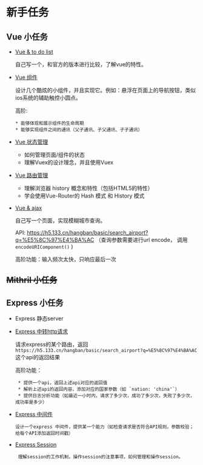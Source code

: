 # 新手任务

## Vue 小任务

* [Vue & to do list](./src/pages/vue-todo-list/index.vue)

  自己写一个，和官方的版本进行比较，了解vue的特性。

* [Vue 组件](./src/components)

  设计几个酷炫的小组件，并且实现它。例如：悬浮在页面上的导航按钮，类似ios系统的辅助触控小圆点。

  高阶:

      * 能够体现和展示组件的生命周期
      * 能够实现组件之间的通讯（父子通讯、子父通讯、子子通讯）

* [Vue 状态管理](./src/pages/vue-component/index.vue)

    * 如何管理页面/组件的状态
    * 理解Vuex的设计理念，并且使用Vuex

* [Vue 路由管理](./src/router/index.js)

    * 理解浏览器 history 概念和特性（包括HTML5的特性）
    * 学会使用Vue-Router的 Hash 模式 和 History 模式

* [Vue & ajax](./src/pages/vue-query/index.vue)

  自己写一个页面，实现模糊城市查询。

  API: https://h5.133.cn/hangban/basic/search_airport?q=%E5%8C%97%E4%BA%AC  （查询参数需要进行url encode，
  调用`encodeURIComponent()` )

  高阶功能：输入频次太快，只响应最后一次

## <s>Mithril 小任务</s>

## Express 小任务

* Express 静态server

* [Express 中转http请求](./src/pages/express-query/index.vue)

  请求express的某个路由，返回 `https://h5.133.cn/hangban/basic/search_airport?q=%E5%8C%97%E4%BA%AC` 这个api的返回结果

  高阶功能：

       * 提供一个api，返回上述api对应的返回值
       * 解析上述api的返回内容，添加对应的国家参数（如 `nation: 'china'`）
       * 提供日志分析功能（如最近一小时内，请求了多少次，成功了多少次，失败了多少次，成功率是多少）

* [Express 中间件](./src/pages/express-middleware/index.vue)

      设计一个express 中间件，提供某一个能力（如检查请求是否符合API规则，参数校验；给每个API添加返回时间戳）

* [Express Session](./src/pages/express-session/index.vue)

       理解session的工作机制，操作session的注意事项，如何管理和操作session。


  

